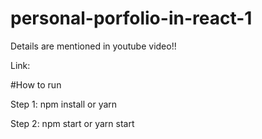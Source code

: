 # personal-porfolio-in-react-1

Details are mentioned in youtube video!!

Link: 



#How to run

Step 1: npm install or yarn 


Step 2: npm start or yarn start

